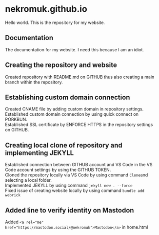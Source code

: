 # nekromuk.github.io
Hello world. This is the repository for my website.

## Documentation
  The documentation for my website. I need this because I am an idiot.

## Creating the repository and website
  Created repository with README.md on GITHUB thus also creating a main branch within the repository.<br>

## Establishing custom domain connection
  Created CNAME file by adding custom domain in repository settings.<br>
  Established custom domain connection by using quick connect on PORKBUN.<br>
  Established SSL certificate by ENFORCE HTTPS in the repository settings on GITHUB.<br>

## Creating local clone of repository and implementing JEKYLL
  Established connection between GITHUB account and VS Code in the VS Code account settings by using the GITHUB TOKEN.<br>
  Cloned the repository locally via VS Code by using command `Clone`and selecting a local folder.<br>
  Implemented JEKYLL by using command `jekyll new . --force`<br>
  Fixed issue of creating website locally by using command `bundle add webrick`
  
## Added line to verify identity on Mastodon
  Added  `<a rel="me" href="https://mastodon.social/@nekromuk">Mastodon</a>` in home.html